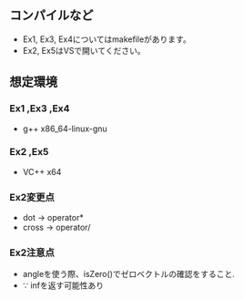## コンパイルなど
* Ex1, Ex3, Ex4についてはmakefileがあります。
* Ex2, Ex5はVSで開いてください。

## 想定環境

### Ex1 ,Ex3 ,Ex4
* g++ x86_64-linux-gnu

### Ex2 ,Ex5
* VC++ x64


### Ex2変更点
* dot   -> operator*
* cross -> operator/
### Ex2注意点
* angleを使う際、isZero()でゼロベクトルの確認をすること.
* ∵ infを返す可能性あり
